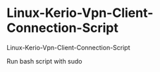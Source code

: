 # Linux-Kerio-Vpn-Client-Connection-Script
Linux-Kerio-Vpn-Client-Connection-Script

Run bash script with sudo
